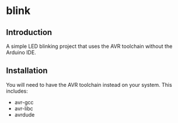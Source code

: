 blink
=====

Introduction
------------
A simple LED blinking project that uses the AVR toolchain without the Arduino IDE.

Installation
------------
You will need to have the AVR toolchain instead on your system. This includes:
* avr-gcc
* avr-libc
* avrdude
